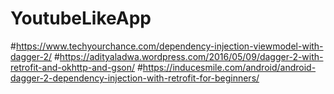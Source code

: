 # YoutubeLikeApp
#https://www.techyourchance.com/dependency-injection-viewmodel-with-dagger-2/
#https://adityaladwa.wordpress.com/2016/05/09/dagger-2-with-retrofit-and-okhttp-and-gson/
#https://inducesmile.com/android/android-dagger-2-dependency-injection-with-retrofit-for-beginners/